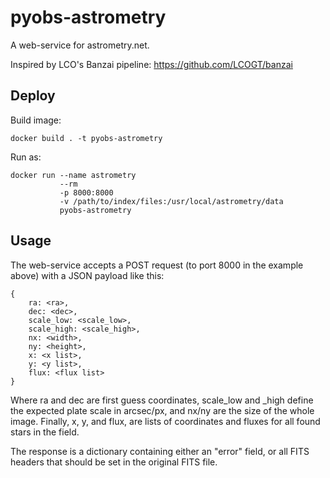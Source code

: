 # pyobs-astrometry

A web-service for astrometry.net.

Inspired by LCO's Banzai pipeline:
https://github.com/LCOGT/banzai

## Deploy

Build image:

    docker build . -t pyobs-astrometry

Run as:

    docker run --name astrometry 
               --rm 
               -p 8000:8000 
               -v /path/to/index/files:/usr/local/astrometry/data 
               pyobs-astrometry
               
## Usage

The web-service accepts a POST request (to port 8000 in the example above) with a JSON payload 
like this:

    {
        ra: <ra>,
        dec: <dec>,
        scale_low: <scale_low>,
        scale_high: <scale_high>,
        nx: <width>,
        ny: <height>,
        x: <x list>,
        y: <y list>,
        flux: <flux list>
    }
    
Where ra and dec are first guess coordinates, scale_low and _high define the expected plate scale in 
arcsec/px, and nx/ny are the size of the whole image. Finally, x, y, and flux, are lists of coordinates
and fluxes for all found stars in the field.

The response is a dictionary containing either an "error" field, or all FITS headers that should
be set in the original FITS file.